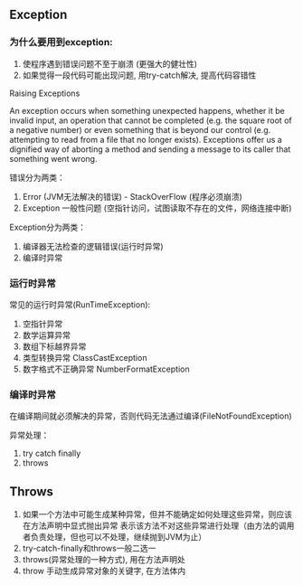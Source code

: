 ## Exception

### 为什么要用到exception:
1. 使程序遇到错误问题不至于崩溃 (更强大的健壮性)
2. 如果觉得一段代码可能出现问题, 用try-catch解决, 提高代码容错性

Raising Exceptions

An exception occurs when something unexpected happens, whether it be invalid input,
an operation that cannot be completed (e.g. the square root of a negative number) 
or even something that is beyond our control (e.g. attempting to read from a file 
that no longer exists). Exceptions offer us a dignified way of aborting a method and 
sending a message to its caller that something went wrong.

错误分为两类：
1. Error (JVM无法解决的错误) - StackOverFlow (程序必须崩溃)
2. Exception 一般性问题 (空指针访问，试图读取不存在的文件，网络连接中断)

Exception分为两类：
1. 编译器无法检查的逻辑错误(运行时异常)
2. 编译时异常

### 运行时异常
常见的运行时异常(RunTimeException):
1. 空指针异常
2. 数学运算异常
3. 数组下标越界异常
4. 类型转换异常 ClassCastException
5. 数字格式不正确异常 NumberFormatException

### 编译时异常
在编译期间就必须解决的异常，否则代码无法通过编译(FileNotFoundException)

异常处理：
1. try catch finally
2. throws

## Throws
1. 如果一个方法中可能生成某种异常，但并不能确定如何处理这些异常，则应该在方法声明中显式抛出异常
表示该方法不对这些异常进行处理（由方法的调用者负责处理，但也可以不处理，继续抛到JVM为止）
2. try-catch-finally和throws一般二选一
3. throws(异常处理的一种方式), 用在方法声明处
4. throw 手动生成异常对象的关键字, 在方法体内

